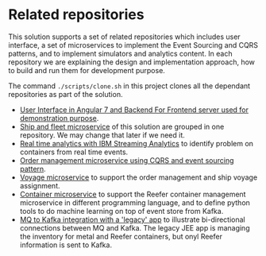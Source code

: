 # Related repositories

This solution supports a set of related repositories which includes user interface, a set of microservices to implement the Event Sourcing and CQRS patterns, and to implement simulators and analytics content.
In each repository we are explaining the design and implementation approach, how to build and run them for development purpose.

The command `./scripts/clone.sh` in this project clones all the dependant repositories as part of the solution. 

* [User Interface in Angular 7 and Backend For Frontend server used for demonstration purpose](https://ibm-cloud-architecture.github.io/refarch-kc-ui/).
* [Ship and fleet microservice](https://ibm-cloud-architecture.github.io/refarch-kc-ms) of this solution are grouped in one repository. We may change that later if we need it.
* [Real time analytics with IBM Streaming Analytics](https://github.com/ibm-cloud-architecture/refarch-kc-streams) to identify problem on containers from real time events.
* [Order management microservice using CQRS and event sourcing pattern](https://ibm-cloud-architecture.github.io/refarch-kc-order-ms).
* [Voyage microservice](https://ibm-cloud-architecture.github.io/refarch-kc-ms/voyagesms) to support the order management and ship voyage assignment.
* [Container microservice](https://ibm-cloud-architecture.github.io/refarch-kc-container-ms/) to support the Reefer container management microservice in different programming language, and to define python tools to do machine learning on top of event store from Kafka.
* [MQ to Kafka integration with a 'legacy' app](https://ibm-cloud-architecture.github.io/refarch-container-inventory/) to illustrate bi-directional connections between MQ and Kafka. The legacy JEE app is managing the inventory for metal and Reefer containers, but onyl Reefer information is sent to Kafka.